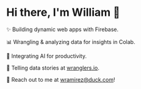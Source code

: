 # Hi there, I'm William 👋

✨ Building dynamic web apps with Firebase.

📊 Wrangling & analyzing data for insights in Colab.

🤖 Integrating AI for productivity.

📝 Telling data stories at [wranglers.io](https://wranglers.io).

📧 Reach out to me at [wramirez@duck.com](mailto:wramirez@duck.com)!
